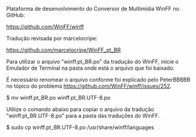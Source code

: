 Plataforma de desenvolvimento do Conversor de Multimídia WinFF no GitHub:

https://github.com/WinFF/winff

Tradução revisada por marcelocripe:

https://github.com/marcelocripe/WinFF_pt_BR

Para utilizar o arquivo "winff.pt_BR.po" da tradução do WinFF, inicie o Emulador de Terminal na pasta onde está o arquivo que foi baixado.

É necessário renomear o arquivo conforme foi explicado pelo PeterBBBBB no tópico do problema https://github.com/WinFF/winff/issues/252.

$ mv winff.pt_BR.po winff.pt_BR.UTF-8.po

Utilize o comando abaixo para copiar o arquivo da tradução "winff.pt_BR.UTF-8.po" para a pasta das traduções do WinFF.

$ sudo cp winff.pt_BR.UTF-8.po /usr/share/winff/languages

